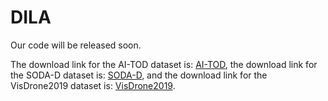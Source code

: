 # DILA

Our code will be released soon. 

The download link for the AI-TOD dataset is: [AI-TOD](https://github.com/jwwangchn/AI-TOD), the download link for the SODA-D dataset is: [SODA-D](https://shaunyuan22.github.io/SODA), and the download link for the VisDrone2019 dataset is: [VisDrone2019](https://github.com/VisDrone/VisDrone-Dataset). 
